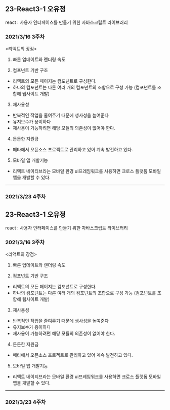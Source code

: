 ## 23-React3-1 오유정

react : 사용자 인터페이스를 만들기 위한 자바스크립트 라이브러리

### 2021/3/16 3주차

<리액트의 장점>

1. 빠른 업데이트와 렌더링 속도

2. 컴포넌트 기반 구조

- 리액트의 모든 페이지는 컴포넌트로 구성한다.
- 하나의 컴포넌트는 다른 여러 개의 컴포넌트의 조합으로 구성 가능
  (컴포넌트를 조합해 웹사이트 개발)

3.  재사용성

- 반복적인 작업을 줄여주기 때문에 생사성을 높여준다
- 유지보수가 용이하다
- 재사용이 가능하려면 해당 모듈의 의존성이 없어야 한다.

4. 든든한 지원금

- 메타에서 오픈소스 프로젝트로 관리하고 있어 계속 발전하고 있다.

5. 모바일 앱 개발기능

- 리액트 네이티브라는 모바일 환경 ui프레임워크를 사용하면 크로스 플랫폼 모바일 앱을 개발할 수 있다.


---------------------------------------------------

###  2021/3/23 4주차
## 23-React3-1 오유정

react : 사용자 인터페이스를 만들기 위한 자바스크립트 라이브러리

### 2021/3/16 3주차

<리액트의 장점>

1. 빠른 업데이트와 렌더링 속도

2. 컴포넌트 기반 구조

- 리액트의 모든 페이지는 컴포넌트로 구성한다.
- 하나의 컴포넌트는 다른 여러 개의 컴포넌트의 조합으로 구성 가능
  (컴포넌트를 조합해 웹사이트 개발)

3.  재사용성

- 반복적인 작업을 줄여주기 때문에 생사성을 높여준다
- 유지보수가 용이하다
- 재사용이 가능하려면 해당 모듈의 의존성이 없어야 한다.

4. 든든한 지원금

- 메타에서 오픈소스 프로젝트로 관리하고 있어 계속 발전하고 있다.

5. 모바일 앱 개발기능

- 리액트 네이티브라는 모바일 환경 ui프레임워크를 사용하면 크로스 플랫폼 모바일 앱을 개발할 수 있다.


---------------------------------------------------

###  2021/3/23 4주차
